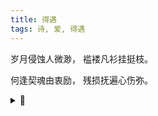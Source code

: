 ```yaml
---
title: 得遇
tags: 诗, 爱, 得遇
---
```


岁月侵蚀人微渺，
褴褛凡衫挂挺枝。

何逢契魂由衷励，
残损抚遍心伤弥。

<details><summary>📝</summary>
采撷意译自叶芝的诗：

An aged man is but a paltry thing,
A tattered coat upon a stick, unless
Soul clap its hands and sing, and louder sing
For every tatter in its mortal dress.
</details>
